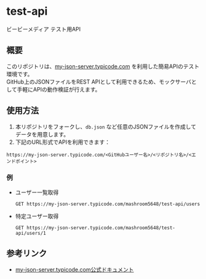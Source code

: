 # test-api

ビービーメディア テスト用API

## 概要

このリポジトリは、[my-json-server.typicode.com](https://my-json-server.typicode.com/) を利用した簡易APIのテスト環境です。  
GitHub上のJSONファイルをREST APIとして利用できるため、モックサーバとして手軽にAPIの動作検証が行えます。

## 使用方法

1. 本リポジトリをフォークし、`db.json` など任意のJSONファイルを作成してデータを用意します。
2. 下記のURL形式でAPIを利用できます：

```
https://my-json-server.typicode.com/<GitHubユーザー名>/<リポジトリ名>/<エンドポイント>
```

### 例

- ユーザー一覧取得

  ```
  GET https://my-json-server.typicode.com/mashroom5648/test-api/users
  ```

- 特定ユーザー取得

  ```
  GET https://my-json-server.typicode.com/mashroom5648/test-api/users/1
  ```

## 参考リンク

- [my-json-server.typicode.com公式ドキュメント](https://github.com/typicode/json-server)
